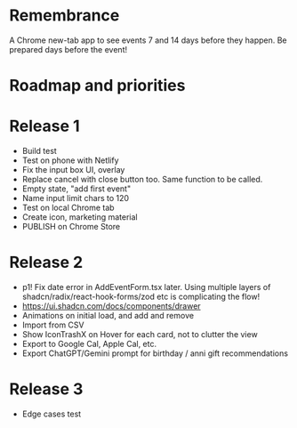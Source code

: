 # Remembrance

A Chrome new-tab app to see events 7 and 14 days before they happen. Be prepared days before the event!

# Roadmap and priorities

# Release 1

- Build test
- Test on phone with Netlify
- Fix the input box UI, overlay
- Replace cancel with close button too. Same function to be called.
- Empty state, "add first event"
- Name input limit chars to 120
- Test on local Chrome tab
- Create icon, marketing material
- PUBLISH on Chrome Store

# Release 2

- p1! Fix date error in AddEventForm.tsx later. Using multiple layers of shadcn/radix/react-hook-forms/zod etc is complicating the flow!
- https://ui.shadcn.com/docs/components/drawer
- Animations on initial load, and add and remove
- Import from CSV
- Show IconTrashX on Hover for each card, not to clutter the view
- Export to Google Cal, Apple Cal, etc.
- Export ChatGPT/Gemini prompt for birthday / anni gift recommendations

# Release 3

- Edge cases test
